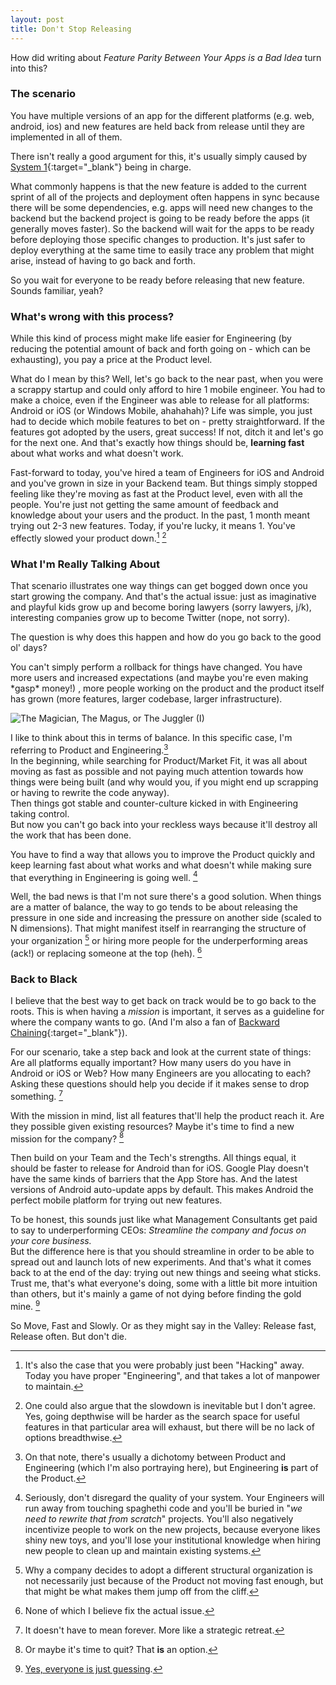 ```yaml
---
layout: post
title: Don't Stop Releasing
---
```


How did writing about *Feature Parity Between Your Apps is a Bad Idea* turn into this?



### The scenario

You have multiple versions of an app for the different platforms (e.g. web, android, ios) and new features are held back from release until they are implemented in all of them.

There isn't really a good argument for this, it's usually simply caused by [System 1](https://en.wikipedia.org/wiki/Thinking,_Fast_and_Slow#Two_systems){:target="_blank"} being in charge.

What commonly happens is that the new feature is added to the current sprint of all of the projects and deployment often happens in sync because there will be some dependencies, e.g. apps will need new changes to the backend but the backend project is going to be ready before the apps (it generally moves faster). So the backend will wait for the apps to be ready before deploying those specific changes to production. It's just safer to deploy everything at the same time to easily trace any problem that might arise, instead of having to go back and forth.

So you wait for everyone to be ready before releasing that new feature. Sounds familiar, yeah?



### What's wrong with this process?

While this kind of process might make life easier for Engineering (by reducing the potential amount of back and forth going on - which can be exhausting), you pay a price at the Product level.

What do I mean by this? Well, let's go back to the near past, when you were a scrappy startup and could only afford to hire 1 mobile engineer.
You had to make a choice, even if the Engineer was able to release for all platforms: Android or iOS (or Windows Mobile, ahahahah)?
Life was simple, you just had to decide which mobile features to bet on - pretty straightforward. If the features got adopted by the users, great success! If not, ditch it and let's go for the next one.
And that's exactly how things should be, **learning fast** about what works and what doesn't work.

Fast-forward to today, you've hired a team of Engineers for iOS and Android and you've grown in size in your Backend team.
But things simply stopped feeling like they're moving as fast at the Product level, even with all the people.
You're just not getting the same amount of feedback and knowledge about your users and the product.
In the past, 1 month meant trying out 2-3 new features. Today, if you're lucky, it means 1. You've effectly slowed your product down.[^1] [^2]



### What I'm Really Talking About

That scenario illustrates one way things can get bogged down once you start growing the company.
And that's the actual issue: just as imaginative and playful kids grow up and become boring lawyers (sorry lawyers, j/k), interesting companies grow up to become Twitter (nope, not sorry).

The question is why does this happen and how do you go back to the good ol' days?

You can't simply perform a rollback for things have changed.
You have more users and increased expectations (and maybe you're even making \*gasp\* money!) , more people working on the product and the product itself has grown (more features, larger codebase, larger infrastructure).

![The Magician, The Magus, or The Juggler (I)](http://www.tarot-card.net/tarot-cards/images/2ofpents.jpg)

I like to think about this in terms of balance. In this specific case, I'm referring to Product and Engineering.[^3]<br/>
In the beginning, while searching for Product/Market Fit, it was all about moving as fast as possible and not paying much attention towards how things were being built (and why would you, if you might end up scrapping or having to rewrite the code anyway).<br/>
Then things got stable and counter-culture kicked in with Engineering taking control.<br/>
But now you can't go back into your reckless ways because it'll destroy all the work that has been done.

You have to find a way that allows you to improve the Product quickly and keep learning fast about what works and what doesn't while making sure that everything in Engineering is going well. [^4]

Well, the bad news is that I'm not sure there's a good solution.
When things are a matter of balance, the way to go tends to be about releasing the pressure in one side and increasing the pressure on another side (scaled to N dimensions).
That might manifest itself in rearranging the structure of your organization [^5] or hiring more people for the underperforming areas (ack!) or replacing someone at the top (heh). [^6]



### Back to Black

I believe that the best way to get back on track would be to go back to the roots.
This is when having a *mission* is important, it serves as a guideline for where the company wants to go.
(And I'm also a fan of [Backward Chaining](https://en.wikipedia.org/wiki/Backward_chaining){:target="_blank"}).

For our scenario, take a step back and look at the current state of things:
Are all platforms equally important? How many users do you have in Android or iOS or Web? How many Engineers are you allocating to each?
Asking these questions should help you decide if it makes sense to drop something. [^7]

With the mission in mind, list all features that'll help the product reach it. Are they possible given existing resources?
Maybe it's time to find a new mission for the company? [^8]

Then build on your Team and the Tech's strengths. All things equal, it should be faster to release for Android than for iOS.
Google Play doesn't have the same kinds of barriers that the App Store has. And the latest versions of Android auto-update apps by default.
This makes Android the perfect mobile platform for trying out new features.

To be honest, this sounds just like what Management Consultants get paid to say to underperforming CEOs: *Streamline the company and focus on your core business.*<br/>
But the difference here is that you should streamline in order to be able to spread out and launch lots of new experiments.
And that's what it comes back to at the end of the day: trying out new things and seeing what sticks.
Trust me, that's what everyone's doing, some with a little bit more intuition than others, but it's mainly a game of not dying before finding the gold mine. [^9]

So Move, Fast and Slowly. Or as they might say in the Valley: Release fast, Release often. But don't die.



[^1]: It's also the case that you were probably just been "Hacking" away. Today you have proper "Engineering", and that takes a lot of manpower to maintain.

[^2]: One could also argue that the slowdown is inevitable but I don't agree. Yes, going depthwise will be harder as the search space for useful features in that particular area will exhaust, but there will be no lack of options breadthwise.

[^3]: On that note, there's usually a dichotomy between Product and Engineering (which I'm also portraying here), but Engineering **is** part of the Product.

[^4]: Seriously, don't disregard the quality of your system. Your Engineers will run away from touching spaghethi code and you'll be buried in "*we need to rewrite that from scratch*" projects. You'll also negatively incentivize people to work on the new projects, because everyone likes shiny new toys, and you'll lose your institutional knowledge when hiring new people to clean up and maintain existing systems.

[^5]: Why a company decides to adopt a different structural organization is not necessarily just because of the Product not moving fast enough, but that might be what makes them jump off from the cliff.

[^6]: None of which I believe fix the actual issue.

[^7]: It doesn't have to mean forever. More like a strategic retreat.

[^8]: Or maybe it's time to quit? That **is** an option.

[^9]: [Yes, everyone is just guessing](https://youtu.be/0871VJfvD1c?t=933).

